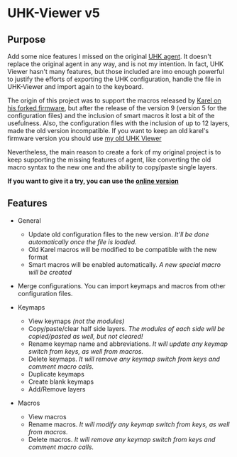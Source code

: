 # UHK-Viewer v5


## Purpose
Add some nice features I missed on the original [UHK agent](https://github.com/UltimateHackingKeyboard/agent).
It doesn't replace the original agent in any way, and is not my intention. In fact, UHK Viewer hasn't many features, but those included are imo enough powerful to justify the efforts of exporting the UHK configuration, handle the file in UHK-Viewer and import again to the keyboard.

The origin of this project was to support the macros released by [Karel on his forked firmware](https://github.com/kareltucek/firmware), but after the release of the version 9 (version 5 for the configuration files) and the inclusion of smart macros it lost a bit of the usefulness.
Also, the configuration files with the inclusion of up to 12 layers, made the old version incompatible.
If you want to keep an old karel's firmware version you should use [my old UHK Viewer](https://github.com/IzK666/UHK-Viewer)

Nevertheless, the main reason to create a fork of my original project is to keep supporting the missing features of agent, like converting the old macro syntax to the new one and the ability to copy/paste single layers.

**If you want to give it a try, you can use the [online version](https://izk666.github.io/UHK-Viewer-v5)**

## Features
- General
	- Update old configuration files to the new version. *It'll be done automatically once the file is loaded.*
	- Old Karel macros will be modified to be compatible with the new format
	- Smart macros will be enabled automatically. *A new special macro will be created*

- Merge configurations. You can import keymaps and macros from other configuration files.

- Keymaps
	- View keymaps *(not the modules)*
	- Copy/paste/clear half side layers. *The modules of each side will be copied/pasted as well, but not cleared!*
	- Rename keymap name and abbreviations. *It will update any keymap switch from keys, as well from macros.*
	- Delete keymaps. *It will remove any keymap switch from keys and comment macro calls.*
	- Duplicate keymaps
	- Create blank keymaps
	- Add/Remove layers

- Macros
	- View macros
	- Rename macros. *It will modify any keymap switch from keys, as well from macros.*
	- Delete macros. *It will remove any keymap switch from keys and comment macro calls.*
	